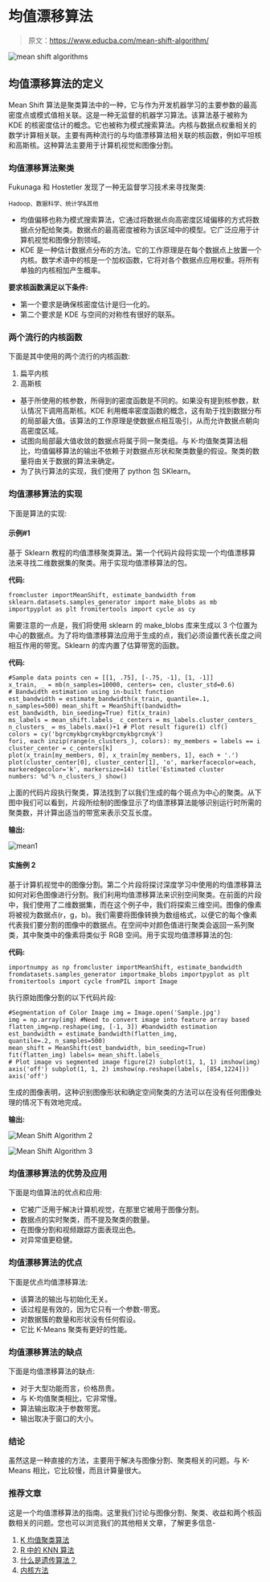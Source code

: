 # 均值漂移算法

> 原文：<https://www.educba.com/mean-shift-algorithm/>

![mean shift algorithms](img/70c9042926968dce74f752677a03d7e4.png)



## 均值漂移算法的定义

Mean Shift 算法是聚类算法中的一种，它与作为开发机器学习的主要参数的最高密度点或模式值相关联。这是一种无监督的机器学习算法。该算法基于被称为 KDE 的核密度估计的概念。它也被称为模式搜索算法。内核与数据点权重相关的数学计算相关联。主要有两种流行的与均值漂移算法相关联的核函数，例如平坦核和高斯核。这种算法主要用于计算机视觉和图像分割。

### 均值漂移算法聚类

Fukunaga 和 Hostetler 发现了一种无监督学习技术来寻找聚类:

<small>Hadoop、数据科学、统计学&其他</small>

*   均值偏移也称为模式搜索算法，它通过将数据点向高密度区域偏移的方式将数据点分配给聚类。数据点的最高密度被称为该区域中的模型。它广泛应用于计算机视觉和图像分割领域。
*   KDE 是一种估计数据点分布的方法。它的工作原理是在每个数据点上放置一个内核。数学术语中的核是一个加权函数，它将对各个数据点应用权重。将所有单独的内核相加产生概率。

**要求核函数满足以下条件:**

*   第一个要求是确保核密度估计是归一化的。
*   第二个要求是 KDE 与空间的对称性有很好的联系。

### 两个流行的内核函数

下面是其中使用的两个流行的内核函数:

1.  扁平内核
2.  高斯核

*   基于所使用的核参数，所得到的密度函数是不同的。如果没有提到核参数，默认情况下调用高斯核。KDE 利用概率密度函数的概念，这有助于找到数据分布的局部最大值。该算法的工作原理是使数据点相互吸引，从而允许数据点朝向高密度区域。
*   试图向局部最大值收敛的数据点将属于同一聚类组。与 K-均值聚类算法相比，均值偏移算法的输出不依赖于对数据点形状和聚类数量的假设。聚类的数量将由关于数据的算法来确定。
*   为了执行算法的实现，我们使用了 python 包 SKlearn。

### 均值漂移算法的实现

下面是算法的实现:

#### 示例#1

基于 Sklearn 教程的均值漂移聚类算法。第一个代码片段将实现一个均值漂移算法来寻找二维数据集的聚类。用于实现均值漂移算法的包。

**代码:**

`fromcluster importMeanShift, estimate_bandwidth
from sklearn.datasets.samples_generator import make_blobs as mb
importpyplot as plt
fromitertools import cycle as cy`

需要注意的一点是，我们将使用 sklearn 的 make_blobs 库来生成以 3 个位置为中心的数据点。为了将均值漂移算法应用于生成的点，我们必须设置代表长度之间相互作用的带宽。Sklearn 的库内置了估算带宽的函数。

**代码:**

`#Sample data points
cen = [[1, .75], [-.75, -1], [1, -1]] x_train, _ = mb(n_samples=10000, centers= cen, cluster_std=0.6)
# Bandwidth estimation using in-built function
est_bandwidth = estimate_bandwidth(x_train, quantile=.1,
n_samples=500)
mean_shift = MeanShift(bandwidth= est_bandwidth, bin_seeding=True)
fit(x_train)
ms_labels = mean_shift.labels_
c_centers = ms_labels.cluster_centers_
n_clusters_ = ms_labels.max()+1
# Plot result
figure(1)
clf()
colors = cy('bgrcmykbgrcmykbgrcmykbgrcmyk')
fori, each inzip(range(n_clusters_), colors):
my_members = labels == i
cluster_center = c_centers[k] plot(x_train[my_members, 0], x_train[my_members, 1], each + '.')
plot(cluster_center[0], cluster_center[1],
'o', markerfacecolor=each,
markeredgecolor='k', markersize=14)
title('Estimated cluster numbers: %d'% n_clusters_)
show()`

上面的代码片段执行聚类，算法找到了以我们生成的每个斑点为中心的聚类。从下图中我们可以看到，片段所绘制的图像显示了均值漂移算法能够识别运行时所需的聚类数，并计算出适当的带宽来表示交互长度。

**输出:**

![mean1](img/4e0b32e910fafccb3b8d05880f05eee3.png)



#### 实施例 2

基于计算机视觉中的图像分割。第二个片段将探讨深度学习中使用的均值漂移算法如何对彩色图像进行分割。我们利用均值漂移算法来识别空间聚类。在前面的片段中，我们使用了二维数据集，而在这个例子中，我们将探索三维空间。图像的像素将被视为数据点(r，g，b)。我们需要将图像转换为数组格式，以便它的每个像素代表我们要分割的图像中的数据点。在空间中对颜色值进行聚类会返回一系列聚类，其中聚类中的像素将类似于 RGB 空间。用于实现均值漂移算法的包:

**代码:**

`importnumpy as np
fromcluster importMeanShift, estimate_bandwidth
fromdatasets.samples_generator importmake_blobs
importpyplot as plt
fromitertools import cycle
fromPIL import Image`

执行原始图像分割的以下代码片段:

`#Segmentation of Color Image
img = Image.open('Sample.jpg')
img = np.array(img)
#Need to convert image into feature array based
flatten_img=np.reshape(img, [-1, 3])
#bandwidth estimation
est_bandwidth = estimate_bandwidth(flatten_img,
quantile=.2, n_samples=500)
mean_shift = MeanShift(est_bandwidth, bin_seeding=True)
fit(flatten_img)
labels= mean_shift.labels_
# Plot image vs segmented image
figure(2)
subplot(1, 1, 1)
imshow(img)
axis('off')
subplot(1, 1, 2)
imshow(np.reshape(labels, [854,1224]))
axis('off')`

生成的图像表明，这种识别图像形状和确定空间聚类的方法可以在没有任何图像处理的情况下有效地完成。

**输出:**

![Mean Shift Algorithm 2](img/fe20d5a3b6141dfb8f970f3f0c9ae547.png)



![Mean Shift Algorithm 3](img/9d39b4db2d1d97ed37e100f1f9ea292f.png)



### 均值漂移算法的优势及应用

下面是均值算法的优点和应用:

*   它被广泛用于解决计算机视觉，在那里它被用于图像分割。
*   数据点的实时聚类，而不提及聚类的数量。
*   在图像分割和视频跟踪方面表现出色。
*   对异常值更稳健。

### 均值漂移算法的优点

下面是优点均值漂移算法:

*   该算法的输出与初始化无关。
*   该过程是有效的，因为它只有一个参数-带宽。
*   对数据簇的数量和形状没有任何假设。
*   它比 K-Means 聚类有更好的性能。

### 均值漂移算法的缺点

下面是均值漂移算法的缺点:

*   对于大型功能而言，价格昂贵。
*   与 K-均值聚类相比，它非常慢。
*   算法输出取决于参数带宽。
*   输出取决于窗口的大小。

### 结论

虽然这是一种直接的方法，主要用于解决与图像分割、聚类相关的问题。与 K-Means 相比，它比较慢，而且计算量很大。

### 推荐文章

这是一个均值漂移算法的指南。这里我们讨论与图像分割、聚类、收益和两个核函数相关的问题。您也可以浏览我们的其他相关文章，了解更多信息-

1.  [K 均值聚类算法](https://www.educba.com/k-means-clustering-algorithm/)
2.  [R 中的 KNN 算法](https://www.educba.com/knn-algorithm-in-r/)
3.  [什么是遗传算法？](https://www.educba.com/what-is-genetic-algorithm/)
4.  [内核方法](https://www.educba.com/kernel-methods/)





